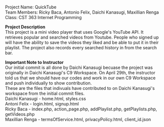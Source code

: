 Project Name: QuickTube <br>
Team Members: Ricky Baca, Antonio Felix, Daichi Kanasugi, Maxillian Renga <br>
Class: CST 363 Internet Programming <br>

<b>Project Description</b><br>
This project is a mini video player that uses Google's YouTube API. It retrieves popular and searched videos
from Youtube. People who signed up will have the ability to save the videos they liked and be able to put it in their playlist.
The project also records every searched history in from the search bar. 

<b>Important Note to Instructor</b><br>
Our initial commit is all done by Daichi Kanasugi becuase the project was originally 
in Daichi Kanasugi's C9 Workspace. On April 29th, the instructor told us that we should
have our codes and work in our own C9 Workspace and push individually to show contribution. 
<br>
These are the files that indivuals have contributed to on Daichi Kanasugi's workspace from the 
initial commit files.
<br>
Daichi Kanasugi - home.html, styles.css <br>
Antoni Felix - login.html, signup.html <br>
Ricky Baca - index.php, action_page.php, addPlaylist.php, getPlaylists.php, getVideos.php <br>
Maxillian Renga - termsOfService.html, privacyPolicy.html, client_id.json <br>

<br>

